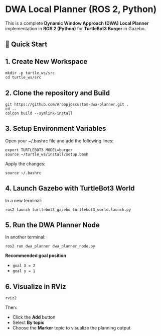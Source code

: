 # DWA Local Planner (ROS 2, Python)

This is a complete **Dynamic Window Approach (DWA) Local Planner** implementation in **ROS 2 (Python)** for **TurtleBot3 Burger** in Gazebo.

## 🚀 Quick Start

## 1. Create New Workspace

```
mkdir -p turtle_ws/src
cd turtle_ws/src
 ```

## 2. Clone the repository and Build

```
git https://github.com/Aroopjoscustom-dwa-planner.git .
cd ..
colcon build --symlink-install
```

## 3. Setup Environment Variables
Open your ~/.bashrc file and add the following lines:

```
export TURTLEBOT3_MODEL=burger
source ~/turtle_ws/install/setup.bash
```
Apply the changes:

```
source ~/.bashrc
```
## 4. Launch Gazebo with TurtleBot3 World
In a new terminal:

```
ros2 launch turtlebot3_gazebo turtlebot3_world.launch.py

```
    

## 5. Run the DWA Planner Node
In another terminal:

```
ros2 run dwa_planner dwa_planner_node.py
```
 **Recommended goal position**
 * `goal X = 2`
 * `goal y = 1`


## 6. Visualize in RViz
```
rviz2
```
Then:
* Click the **Add** button
* Select **By topic**
* Choose the **Marker** topic to visualize the planning output